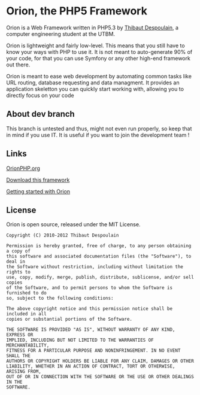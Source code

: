# Orion, the PHP5 Framework

Orion is a Web Framework written in PHP5.3 by [Thibaut Despoulain](http://bkcore.com), a computer engineering student at the UTBM.

Orion is lightweight and fairly low-level. This means that you still have to know your ways with PHP to use it. It is not meant to auto-generate 90% of your code, for that you can use Symfony or any other high-end framework out there.

Orion is meant to ease web development by automating common tasks like URL routing, database requesting and data managment. It provides an application skeletton you can quickly start working with, allowing you to directly focus on your code

## About dev branch

This branch is untested and thus, might not even run properly, so keep that in mind if you use IT.
It is useful if you want to join the development team !

## Links

[OrionPHP.org](http://orionphp.org)

[Download this framework](http://orionphp.org/download.html)

[Getting started with Orion](http://orionphp.org/doc/getting-started.html)

## License

Orion is open source, released under the MIT License.

	Copyright (C) 2010-2012 Thibaut Despoulain

	Permission is hereby granted, free of charge, to any person obtaining a copy of
	this software and associated documentation files (the "Software"), to deal in
	the Software without restriction, including without limitation the rights to
	use, copy, modify, merge, publish, distribute, sublicense, and/or sell copies
	of the Software, and to permit persons to whom the Software is furnished to do
	so, subject to the following conditions:

	The above copyright notice and this permission notice shall be included in all
	copies or substantial portions of the Software.

	THE SOFTWARE IS PROVIDED "AS IS", WITHOUT WARRANTY OF ANY KIND, EXPRESS OR
	IMPLIED, INCLUDING BUT NOT LIMITED TO THE WARRANTIES OF MERCHANTABILITY,
	FITNESS FOR A PARTICULAR PURPOSE AND NONINFRINGEMENT. IN NO EVENT SHALL THE
	AUTHORS OR COPYRIGHT HOLDERS BE LIABLE FOR ANY CLAIM, DAMAGES OR OTHER
	LIABILITY, WHETHER IN AN ACTION OF CONTRACT, TORT OR OTHERWISE, ARISING FROM,
	OUT OF OR IN CONNECTION WITH THE SOFTWARE OR THE USE OR OTHER DEALINGS IN THE
	SOFTWARE.

